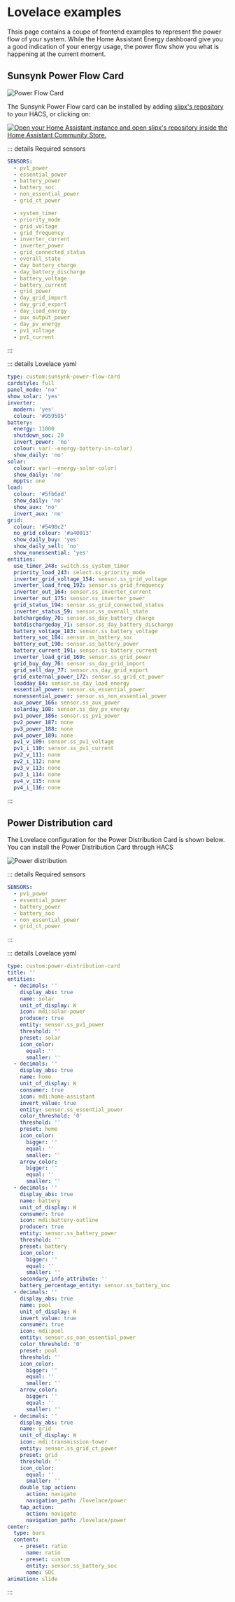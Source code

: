 # Lovelace examples

Thsis page contains a coupe of frontend examples to represent the power flow of your system. While the Home Assistant Energy dashboard give you a good indication of your energy usage, the power flow show you what is happening at the current moment.

## Sunsynk Power Flow Card

![Power Flow Card](../images/power-flow.webp)

The Sunsynk Power Flow card can be installed by adding [slipx's repository](https://github.com/slipx06/sunsynk-power-flow-card) to your HACS, or clicking on:

[![Open your Home Assistant instance and open slipx's repository inside the Home Assistant Community Store.](https://my.home-assistant.io/badges/hacs_repository.svg)](https://my.home-assistant.io/redirect/hacs_repository/?repository=sunsynk-power-flow-card&category=Lovelace&owner=slipx06)

::: details Required sensors
```yaml
SENSORS:
  - pv1_power
  - essential_power
  - battery_power
  - battery_soc
  - non_essential_power
  - grid_ct_power

  - system_timer
  - priority_mode
  - grid_voltage
  - grid_frequency
  - inverter_current
  - inverter_power
  - grid_connected_status
  - overall_state
  - day_battery_charge
  - day_battery_discharge
  - battery_voltage
  - battery_current
  - grid_power
  - day_grid_import
  - day_grid_export
  - day_load_energy
  - aux_output_power
  - day_pv_energy
  - pv1_voltage
  - pv1_current
```
:::

::: details Lovelace yaml
```yaml
type: custom:sunsynk-power-flow-card
cardstyle: full
panel_mode: 'no'
show_solar: 'yes'
inverter:
  modern: 'yes'
  colour: '#959595'
battery:
  energy: 11000
  shutdown_soc: 20
  invert_power: 'no'
  colour: var(--energy-battery-in-color)
  show_daily: 'no'
solar:
  colour: var(--energy-solar-color)
  show_daily: 'no'
  mppts: one
load:
  colour: '#5fb6ad'
  show_daily: 'no'
  show_aux: 'no'
  invert_aux: 'no'
grid:
  colour: '#5490c2'
  no_grid_colour: '#a40013'
  show_daily_buy: 'yes'
  show_daily_sell: 'no'
  show_nonessential: 'yes'
entities:
  use_timer_248: switch.ss_system_timer
  priority_load_243: select.ss_priority_mode
  inverter_grid_voltage_154: sensor.ss_grid_voltage
  inverter_load_freq_192: sensor.ss_grid_frequency
  inverter_out_164: sensor.ss_inverter_current
  inverter_out_175: sensor.ss_inverter_power
  grid_status_194: sensor.ss_grid_connected_status
  inverter_status_59: sensor.ss_overall_state
  batchargeday_70: sensor.ss_day_battery_charge
  batdischargeday_71: sensor.ss_day_battery_discharge
  battery_voltage_183: sensor.ss_battery_voltage
  battery_soc_184: sensor.ss_battery_soc
  battery_out_190: sensor.ss_battery_power
  battery_current_191: sensor.ss_battery_current
  inverter_load_grid_169: sensor.ss_grid_power
  grid_buy_day_76: sensor.ss_day_grid_import
  grid_sell_day_77: sensor.ss_day_grid_export
  grid_external_power_172: sensor.ss_grid_ct_power
  loadday_84: sensor.ss_day_load_energy
  essential_power: sensor.ss_essential_power
  nonessential_power: sensor.ss_non_essential_power
  aux_power_166: sensor.ss_aux_power
  solarday_108: sensor.ss_day_pv_energy
  pv1_power_186: sensor.ss_pv1_power
  pv2_power_187: none
  pv3_power_188: none
  pv4_power_189: none
  pv1_v_109: sensor.ss_pv1_voltage
  pv1_i_110: sensor.ss_pv1_current
  pv2_v_111: none
  pv2_i_112: none
  pv3_v_113: none
  pv3_i_114: none
  pv4_v_115: none
  pv4_i_116: none
```
:::


## Power Distribution card

The Lovelace configuration for the Power Distribution Card is shown below. You can install the Power Distribution Card through HACS

![Power distribution](../images/power_dist.webp)

::: details Required sensors
```yaml
SENSORS:
  - pv1_power
  - essential_power
  - battery_power
  - battery_soc
  - non_essential_power
  - grid_ct_power
```
:::

::: details Lovelace yaml
```yaml
type: custom:power-distribution-card
title: ''
entities:
  - decimals: ''
    display_abs: true
    name: solar
    unit_of_display: W
    icon: mdi:solar-power
    producer: true
    entity: sensor.ss_pv1_power
    threshold: ''
    preset: solar
    icon_color:
      equal: ''
      smaller: ''
  - decimals: ''
    display_abs: true
    name: home
    unit_of_display: W
    consumer: true
    icon: mdi:home-assistant
    invert_value: true
    entity: sensor.ss_essential_power
    color_threshold: '0'
    threshold: ''
    preset: home
    icon_color:
      bigger: ''
      equal: ''
      smaller: ''
    arrow_color:
      bigger: ''
      equal: ''
      smaller: ''
  - decimals: ''
    display_abs: true
    name: battery
    unit_of_display: W
    consumer: true
    icon: mdi:battery-outline
    producer: true
    entity: sensor.ss_battery_power
    threshold: ''
    preset: battery
    icon_color:
      bigger: ''
      equal: ''
      smaller: ''
    secondary_info_attribute: ''
    battery_percentage_entity: sensor.ss_battery_soc
  - decimals: ''
    display_abs: true
    name: pool
    unit_of_display: W
    invert_value: true
    consumer: true
    icon: mdi:pool
    entity: sensor.ss_non_essential_power
    color_threshold: '0'
    preset: pool
    threshold: ''
    icon_color:
      bigger: ''
      equal: ''
      smaller: ''
    arrow_color:
      bigger: ''
      equal: ''
      smaller: ''
  - decimals: ''
    display_abs: true
    name: grid
    unit_of_display: W
    icon: mdi:transmission-tower
    entity: sensor.ss_grid_ct_power
    preset: grid
    threshold: ''
    icon_color:
      equal: ''
      smaller: ''
    double_tap_action:
      action: navigate
      navigation_path: /lovelace/power
    tap_action:
      action: navigate
      navigation_path: /lovelace/power
center:
  type: bars
  content:
    - preset: ratio
      name: ratio
    - preset: custom
      entity: sensor.ss_battery_soc
      name: SOC
animation: slide
```
:::